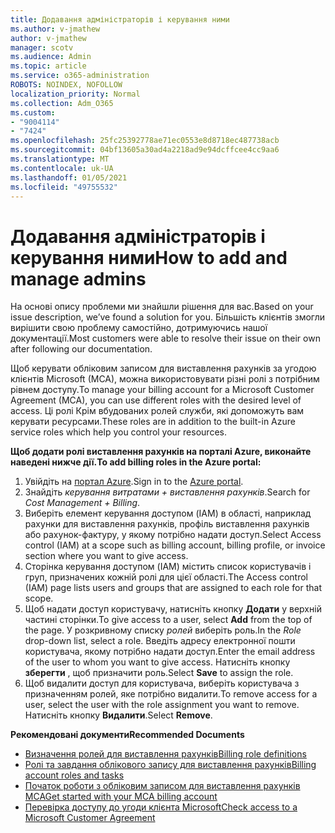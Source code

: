 ```yaml
---
title: Додавання адміністраторів і керування ними
ms.author: v-jmathew
author: v-jmathew
manager: scotv
ms.audience: Admin
ms.topic: article
ms.service: o365-administration
ROBOTS: NOINDEX, NOFOLLOW
localization_priority: Normal
ms.collection: Adm_O365
ms.custom:
- "9004114"
- "7424"
ms.openlocfilehash: 25fc25392778ae71ec0553e8d8718ec487738acb
ms.sourcegitcommit: 04bf13605a30ad4a2218ad9e94dcffcee4cc9aa6
ms.translationtype: MT
ms.contentlocale: uk-UA
ms.lasthandoff: 01/05/2021
ms.locfileid: "49755532"
---
```

# <a name="how-to-add-and-manage-admins"></a><span data-ttu-id="eb0fe-102">Додавання адміністраторів і керування ними</span><span class="sxs-lookup"><span data-stu-id="eb0fe-102">How to add and manage admins</span></span>

<span data-ttu-id="eb0fe-103">На основі опису проблеми ми знайшли рішення для вас.</span><span class="sxs-lookup"><span data-stu-id="eb0fe-103">Based on your issue description, we’ve found a solution for you.</span></span> <span data-ttu-id="eb0fe-104">Більшість клієнтів змогли вирішити свою проблему самостійно, дотримуючись нашої документації.</span><span class="sxs-lookup"><span data-stu-id="eb0fe-104">Most customers were able to resolve their issue on their own after following our documentation.</span></span>

<span data-ttu-id="eb0fe-105">Щоб керувати обліковим записом для виставлення рахунків за угодою клієнтів Microsoft (MCA), можна використовувати різні ролі з потрібним рівнем доступу.</span><span class="sxs-lookup"><span data-stu-id="eb0fe-105">To manage your billing account for a Microsoft Customer Agreement (MCA), you can use different roles with the desired level of access.</span></span> <span data-ttu-id="eb0fe-106">Ці ролі Крім вбудованих ролей служби, які допоможуть вам керувати ресурсами.</span><span class="sxs-lookup"><span data-stu-id="eb0fe-106">These roles are in addition to the built-in Azure service roles which help you control your resources.</span></span>

<span data-ttu-id="eb0fe-107">**Щоб додати ролі виставлення рахунків на порталі Azure, виконайте наведені нижче дії.**</span><span class="sxs-lookup"><span data-stu-id="eb0fe-107">**To add billing roles in the Azure portal:**</span></span>

1. <span data-ttu-id="eb0fe-108">Увійдіть на [портал Azure](https://portal.azure.com/).</span><span class="sxs-lookup"><span data-stu-id="eb0fe-108">Sign in to the [Azure portal](https://portal.azure.com/).</span></span>
2. <span data-ttu-id="eb0fe-109">Знайдіть *керування витратами + виставлення рахунків*.</span><span class="sxs-lookup"><span data-stu-id="eb0fe-109">Search for *Cost Management + Billing*.</span></span>
3. <span data-ttu-id="eb0fe-110">Виберіть елемент керування доступом (IAM) в області, наприклад рахунки для виставлення рахунків, профіль виставлення рахунків або рахунок-фактуру, у якому потрібно надати доступ.</span><span class="sxs-lookup"><span data-stu-id="eb0fe-110">Select Access control (IAM) at a scope such as billing account, billing profile, or invoice section where you want to give access.</span></span>
4. <span data-ttu-id="eb0fe-111">Сторінка керування доступом (IAM) містить список користувачів і груп, призначених кожній ролі для цієї області.</span><span class="sxs-lookup"><span data-stu-id="eb0fe-111">The Access control (IAM) page lists users and groups that are assigned to each role for that scope.</span></span>
5. <span data-ttu-id="eb0fe-112">Щоб надати доступ користувачу, натисніть кнопку **Додати** у верхній частині сторінки.</span><span class="sxs-lookup"><span data-stu-id="eb0fe-112">To give access to a user, select **Add** from the top of the page.</span></span> <span data-ttu-id="eb0fe-113">У розкривному списку *ролей* виберіть роль.</span><span class="sxs-lookup"><span data-stu-id="eb0fe-113">In the *Role* drop-down list, select a role.</span></span> <span data-ttu-id="eb0fe-114">Введіть адресу електронної пошти користувача, якому потрібно надати доступ.</span><span class="sxs-lookup"><span data-stu-id="eb0fe-114">Enter the email address of the user to whom you want to give access.</span></span> <span data-ttu-id="eb0fe-115">Натисніть кнопку **зберегти** , щоб призначити роль.</span><span class="sxs-lookup"><span data-stu-id="eb0fe-115">Select **Save** to assign the role.</span></span>
6. <span data-ttu-id="eb0fe-116">Щоб видалити доступ для користувача, виберіть користувача з призначенням ролей, яке потрібно видалити.</span><span class="sxs-lookup"><span data-stu-id="eb0fe-116">To remove access for a user, select the user with the role assignment you want to remove.</span></span> <span data-ttu-id="eb0fe-117">Натисніть кнопку **Видалити**.</span><span class="sxs-lookup"><span data-stu-id="eb0fe-117">Select **Remove**.</span></span>

<span data-ttu-id="eb0fe-118">**Рекомендовані документи**</span><span class="sxs-lookup"><span data-stu-id="eb0fe-118">**Recommended Documents**</span></span>

- [<span data-ttu-id="eb0fe-119">Визначення ролей для виставлення рахунків</span><span class="sxs-lookup"><span data-stu-id="eb0fe-119">Billing role definitions</span></span>](https://docs.microsoft.com/azure/cost-management-billing/manage/understand-mca-roles)
- [<span data-ttu-id="eb0fe-120">Ролі та завдання облікового запису для виставлення рахунків</span><span class="sxs-lookup"><span data-stu-id="eb0fe-120">Billing account roles and tasks</span></span>](https://docs.microsoft.com/azure/cost-management-billing/manage/understand-mca-roles#billing-account-roles-and-tasks)
- [<span data-ttu-id="eb0fe-121">Початок роботи з обліковим записом для виставлення рахунків MCA</span><span class="sxs-lookup"><span data-stu-id="eb0fe-121">Get started with your MCA billing account</span></span>](https://docs.microsoft.com/azure/cost-management-billing/understand/mca-overview)
- [<span data-ttu-id="eb0fe-122">Перевірка доступу до угоди клієнта Microsoft</span><span class="sxs-lookup"><span data-stu-id="eb0fe-122">Check access to a Microsoft Customer Agreement</span></span>](https://docs.microsoft.com/azure/cost-management-billing/manage/change-credit-card?WT.mc_id=Portal-Microsoft_Azure_Support%22%20%5Cl%20%22manage-credit-cards-for-a-microsoft-customer-agreement%22%20%5Ct%20%22_blank#check-the-type-of-your-account)
